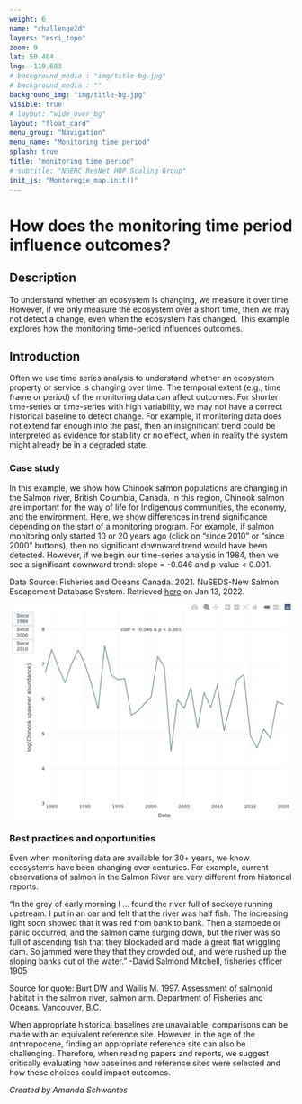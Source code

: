 ```yaml
---
weight: 6
name: "challenge2d"
layers: "esri_topo"
zoom: 9
lat: 50.484
lng: -119.683
# background_media : "img/title-bg.jpg" 
# background_media : "" 
background_img: "img/title-bg.jpg" 
visible: true
# layout: "wide_over_bg"
layout: "float_card"
menu_group: "Navigation"
menu_name: "Monitoring time period"
splash: true
title: "monitoring time period"
# subtitle: "NSERC ResNet HQP Scaling Group"
init_js: "Monteregie_map.init()"
---
```


# How does the monitoring time period influence outcomes?

## Description

To understand whether an ecosystem is changing, we measure it over time. However, if we only measure the ecosystem over a short time, then we may not detect a change, even when the ecosystem has changed. This example explores how the monitoring time-period influences outcomes.

<!--- Leaflet map with shapefile of study region. Content/archive_agm2023/Challenges/Challenge 2d/Archive.zip -->

## Introduction

Often we use time series analysis to understand whether an ecosystem property or service is changing over time. The temporal extent (e.g., time frame or period) of the monitoring data can affect outcomes. For shorter time-series or time-series with high variability, we may not have a correct historical baseline to detect change. For example, if monitoring data does not extend far enough into the past, then an insignificant trend could be interpreted as evidence for stability or no effect, when in reality the system might already be in a degraded state.



### Case study

In this example, we show how Chinook salmon populations are changing in the Salmon river, British Columbia, Canada. In this region, Chinook salmon are important for the way of life for Indigenous communities, the economy, and the environment. Here, we show differences in trend significance depending on the start of a monitoring program. For example, if salmon monitoring only started 10 or 20 years ago (click on “since 2010” or “since 2000” buttons), then no significant downward trend would have been detected. However, if we begin our time-series analysis in 1984, then we see a significant downward trend: slope = -0.046 and p-value < 0.001.


Data Source: Fisheries and Oceans Canada. 2021. NuSEDS-New Salmon Escapement Database System. Retrieved [here](https://open.canada.ca/data/en/dataset/c48669a3-045b-400d-b730-48aafe8c5ee6) on Jan 13, 2022.


![Image 1](images/ImageChallenge2d.png) 



### Best practices and opportunities

Even when monitoring data are available for 30+ years, we know ecosystems have been changing over centuries. For example, current observations of salmon in the Salmon River are very different from historical reports.

“In the grey of early morning I … found the river full of sockeye running upstream. I put in an oar and felt that the river was half fish. The increasing light soon showed that it was red from bank to bank. Then a stampede or panic occurred, and the salmon came surging down, but the river was so full of ascending fish that they blockaded and made a great flat wriggling dam. So jammed were they that they crowded out, and were rushed up the sloping banks out of the water.” -David Salmond Mitchell, fisheries officer 1905

Source for quote: Burt DW and Wallis M. 1997. Assessment of salmonid habitat in the salmon river, salmon arm. Department of Fisheries and Oceans. Vancouver, B.C.

When appropriate historical baselines are unavailable, comparisons can be made with an equivalent reference site. However, in the age of the anthropocene, finding an appropriate reference site can also be challenging. Therefore, when reading papers and reports, we suggest critically evaluating how baselines and reference sites were selected and how these choices could impact outcomes.




<!--- Use shapefiles in /data/challenge_2d , also see plotly_baselines.R or http://dev.xylemgeo.com --->

*Created by Amanda Schwantes*
